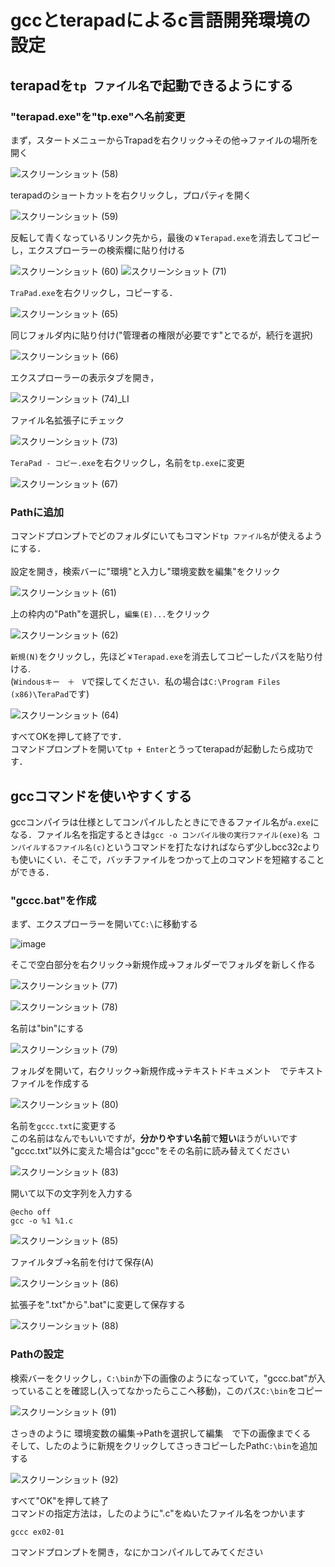 # gccとterapadによるc言語開発環境の設定

## terapadを`tp ファイル名`で起動できるようにする

### "terapad.exe"を"tp.exe"へ名前変更

まず，スタートメニューからTrapadを右クリック→その他→ファイルの場所を開く

![スクリーンショット (58)](https://user-images.githubusercontent.com/72436563/118346648-f5880580-b577-11eb-8b51-2d9155cb5e99.png)

terapadのショートカットを右クリックし，プロパティを開く

![スクリーンショット (59)](https://user-images.githubusercontent.com/72436563/118346824-32a0c780-b579-11eb-9849-9143a5bd1386.png)

反転して青くなっているリンク先から，最後の`￥Terapad.exe`を消去してコピーし，エクスプローラーの検索欄に貼り付ける

![スクリーンショット (60)](https://user-images.githubusercontent.com/72436563/118346907-020d5d80-b57a-11eb-9c87-f6dcece4ce47.png)
![スクリーンショット (71)](https://user-images.githubusercontent.com/72436563/118346937-4ac51680-b57a-11eb-9eae-47cb28beb20c.png)

`TraPad.exe`を右クリックし，コピーする．

![スクリーンショット (65)](https://user-images.githubusercontent.com/72436563/118346975-94adfc80-b57a-11eb-9820-0de3b780fcc2.png)

同じフォルダ内に貼り付け("管理者の権限が必要です"とでるが，続行を選択)

![スクリーンショット (66)](https://user-images.githubusercontent.com/72436563/118346979-9bd50a80-b57a-11eb-8196-e2bed4af7be7.png)

エクスプローラーの表示タブを開き，

![スクリーンショット (74)_LI](https://user-images.githubusercontent.com/72436563/118347132-bcea2b00-b57b-11eb-83e0-b4f34c43cc9b.jpg)

ファイル名拡張子にチェック

![スクリーンショット (73)](https://user-images.githubusercontent.com/72436563/118347159-edca6000-b57b-11eb-8db1-7c1d3e0cd2df.png)

`TeraPad - コピー.exe`を右クリックし，名前を`tp.exe`に変更

![スクリーンショット (67)](https://user-images.githubusercontent.com/72436563/118347036-0be39080-b57b-11eb-9ab3-a42ec2fa62a9.png)

### Pathに追加
コマンドプロンプトでどのフォルダにいてもコマンド`tp ファイル名`が使えるようにする．
<br><br>
設定を開き，検索バーに"環境"と入力し"環境変数を編集"をクリック

![スクリーンショット (61)](https://user-images.githubusercontent.com/72436563/118347583-5ff07400-b57f-11eb-9de5-dd4511c0bbbc.png)

上の枠内の"Path"を選択し，`編集(E)...`をクリック

![スクリーンショット (62)](https://user-images.githubusercontent.com/72436563/118347664-e6a55100-b57f-11eb-9e01-88489b54a3ce.png)

`新規(N)`をクリックし，先ほど`￥Terapad.exe`を消去してコピーしたパスを貼り付ける.<br>
(`Windousキー　＋　V`で探してください．私の場合は`C:\Program Files (x86)\TeraPad`です)

![スクリーンショット (64)](https://user-images.githubusercontent.com/72436563/118347925-a941c300-b581-11eb-8515-66a370f57485.png)

すべてOKを押して終了です．  
コマンドプロンプトを開いて`tp + Enter`とうってterapadが起動したら成功です．

## gccコマンドを使いやすくする
gccコンパイラは仕様としてコンパイルしたときにできるファイル名が`a.exe`になる．ファイル名を指定するときは`gcc -o コンパイル後の実行ファイル(exe)名 コンパイルするファイル名(c)`というコマンドを打たなければならず少しbcc32cよりも使いにくい．そこで，バッチファイルをつかって上のコマンドを短縮することができる．

### "gccc.bat"を作成

まず、エクスプローラーを開いて`C:\`に移動する

![image](https://user-images.githubusercontent.com/72436563/118348789-93370100-b587-11eb-8468-69f9d023e1fc.png)

そこで空白部分を右クリック→新規作成→フォルダーでフォルダを新しく作る

![スクリーンショット (77)](https://user-images.githubusercontent.com/72436563/118348848-e27d3180-b587-11eb-8e00-92bd952dc877.png)

![スクリーンショット (78)](https://user-images.githubusercontent.com/72436563/118348857-017bc380-b588-11eb-8bea-70a6fbd342c3.png)

名前は"bin"にする

![スクリーンショット (79)](https://user-images.githubusercontent.com/72436563/118348872-16585700-b588-11eb-872a-acf46b2083dc.png)

フォルダを開いて，右クリック→新規作成→テキストドキュメント　でテキストファイルを作成する

![スクリーンショット (80)](https://user-images.githubusercontent.com/72436563/118348912-4bfd4000-b588-11eb-8d2d-a752b89ee391.png)

名前を`gccc.txt`に変更する<br>
この名前はなんでもいいですが，**分かりやすい名前**で**短い**ほうがいいです<br>
"gccc.txt"以外に変えた場合は"gccc"をその名前に読み替えてください

![スクリーンショット (83)](https://user-images.githubusercontent.com/72436563/118348943-823abf80-b588-11eb-9f23-0df4ecb3037d.png)

開いて以下の文字列を入力する
```
@echo off
gcc -o %1 %1.c
```

![スクリーンショット (85)](https://user-images.githubusercontent.com/72436563/118348961-a3031500-b588-11eb-944b-3ef72e2a1255.png)

ファイルタブ→名前を付けて保存(A)

![スクリーンショット (86)](https://user-images.githubusercontent.com/72436563/118348989-d0e85980-b588-11eb-9a60-f0c0239b55de.png)

拡張子を".txt"から".bat"に変更して保存する

![スクリーンショット (88)](https://user-images.githubusercontent.com/72436563/118349011-fd03da80-b588-11eb-8374-6abe3e05ff2b.png)

### Pathの設定

検索バーをクリックし，`C:\bin`か下の画像のようになっていて，"gccc.bat"が入っていることを確認し(入ってなかったらここへ移動)，このパス`C:\bin`をコピー

![スクリーンショット (91)](https://user-images.githubusercontent.com/72436563/118349069-6edc2400-b589-11eb-9a36-5786eae74988.png)

さっきのように 環境変数の編集→Pathを選択して編集　で下の画像までくる<br>
そして、したのように新規をクリックしてさっきコピーしたPath`C:\bin`を追加する<br>

![スクリーンショット (92)](https://user-images.githubusercontent.com/72436563/118349154-f3c73d80-b589-11eb-909e-67f0c1e9b563.png)

すべて"OK"を押して終了<br>
コマンドの指定方法は，したのように".c"をぬいたファイル名をつかいます
```
gccc ex02-01
```
コマンドプロンプトを開き，なにかコンパイルしてみてください
